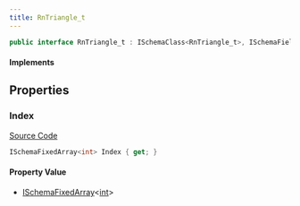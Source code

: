 ```yaml
---
title: RnTriangle_t
---
```


```csharp
public interface RnTriangle_t : ISchemaClass<RnTriangle_t>, ISchemaField, ISchemaClass, INativeHandle
```

#### Implements

## Properties

### Index

[Source Code](https://github.com/swiftly-solution/swiftlys2/blob/beta/managed/src/SwiftlyS2.Generated/Schemas/Interfaces/RnTriangle_t.cs#L16)

```csharp
ISchemaFixedArray<int> Index { get; }
```

#### Property Value

- [ISchemaFixedArray](/docs/api/shared/schemas/ischemafixedarray-1)<[int](https://learn.microsoft.com/dotnet/api/system.int32)>

